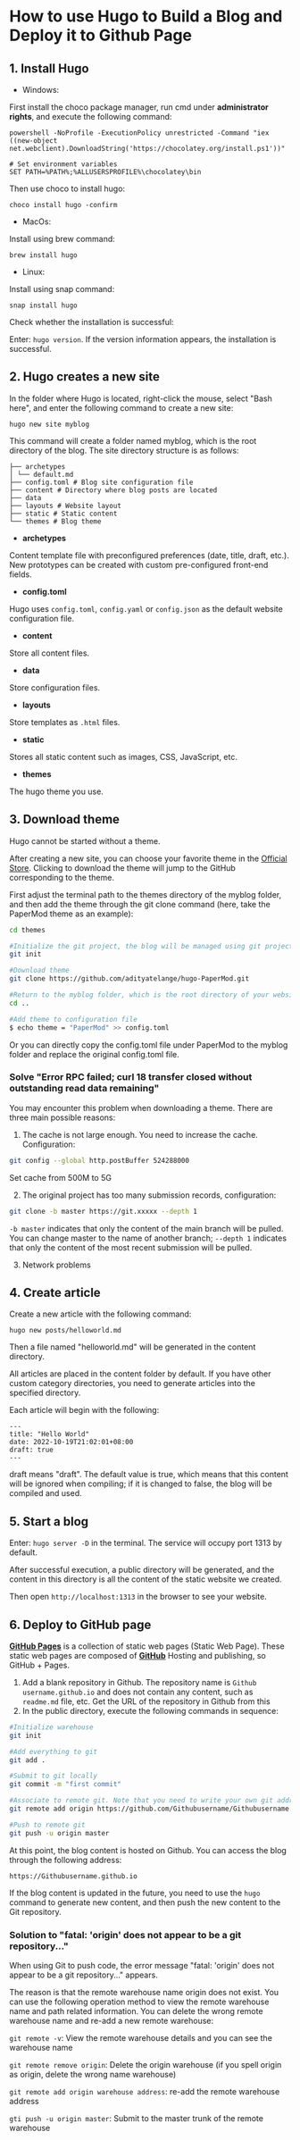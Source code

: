 # How to use Hugo to Build a Blog and Deploy it to Github Page




## 1. Install Hugo

- Windows:

First install the choco package manager, run cmd under **administrator rights**, and execute the following command:

```markup
powershell -NoProfile -ExecutionPolicy unrestricted -Command "iex ((new-object net.webclient).DownloadString('https://chocolatey.org/install.ps1'))"

# Set environment variables
SET PATH=%PATH%;%ALLUSERSPROFILE%\chocolatey\bin
```

Then use choco to install hugo:

`choco install hugo -confirm`

- MacOs:

Install using brew command:

`brew install hugo`

- Linux:

Install using snap command:

`snap install hugo`

Check whether the installation is successful:

Enter: `hugo version`. If the version information appears, the installation is successful.

## 2. Hugo creates a new site

In the folder where Hugo is located, right-click the mouse, select "Bash here", and enter the following command to create a new site:

`hugo new site myblog`

This command will create a folder named myblog, which is the root directory of the blog. The site directory structure is as follows:

```
├── archetypes
│ └── default.md
├── config.toml # Blog site configuration file
├── content # Directory where blog posts are located
├── data
├── layouts # Website layout
├── static # Static content
└── themes # Blog theme
```

- **archetypes**

Content template file with preconfigured preferences (date, title, draft, etc.). New prototypes can be created with custom pre-configured front-end fields.

- **config.toml**

Hugo uses `config.toml`, `config.yaml` or `config.json` as the default website configuration file.

- **content**

Store all content files.

- **data**

Store configuration files.

- **layouts**

Store templates as `.html` files.

- **static**

Stores all static content such as images, CSS, JavaScript, etc.

- **themes**

The hugo theme you use.

## 3. Download theme

Hugo cannot be started without a theme.

After creating a new site, you can choose your favorite theme in the [Official Store](https://themes.gohugo.io/). Clicking to download the theme will jump to the GitHub corresponding to the theme.

First adjust the terminal path to the themes directory of the myblog folder, and then add the theme through the git clone command (here, take the PaperMod theme as an example):

```bash
cd themes

#Initialize the git project, the blog will be managed using git project method
git init 

#Download theme
git clone https://github.com/adityatelange/hugo-PaperMod.git 

#Return to the myblog folder, which is the root directory of your website
cd .. 

#Add theme to configuration file
$ echo theme = "PaperMod" >> config.toml 
```

Or you can directly copy the config.toml file under PaperMod to the myblog folder and replace the original config.toml file.

### Solve "Error RPC failed; curl 18 transfer closed without outstanding read data remaining"

You may encounter this problem when downloading a theme. There are three main possible reasons:

1. The cache is not large enough. You need to increase the cache. Configuration:

```bash
git config --global http.postBuffer 524288000
```

Set cache from 500M to 5G

2. The original project has too many submission records, configuration:

```bash
git clone -b master https://git.xxxxx --depth 1
```

`-b master` indicates that only the content of the main branch will be pulled. You can change master to the name of another branch; `--depth 1` indicates that only the content of the most recent submission will be pulled.

3. Network problems

## 4. Create article

Create a new article with the following command:

`hugo new posts/helloworld.md`

Then a file named "helloworld.md" will be generated in the content directory.

All articles are placed in the content folder by default. If you have other custom category directories, you need to generate articles into the specified directory.

Each article will begin with the following:

```
---
title: "Hello World"
date: 2022-10-19T21:02:01+08:00
draft: true
---
```

draft means "draft". The default value is true, which means that this content will be ignored when compiling; if it is changed to false, the blog will be compiled and used.

## 5. Start a blog

Enter: `hugo server -D` in the terminal. The service will occupy port 1313 by default.

After successful execution, a public directory will be generated, and the content in this directory is all the content of the static website we created.

Then open `http://localhost:1313` in the browser to see your website.

## 6. Deploy to GitHub page

**[GitHub Pages](https://pages.github.com/)** is a collection of static web pages (Static Web Page). These static web pages are composed of **[GitHub](https://github.com/ )** Hosting and publishing, so GitHub + Pages.

1. Add a blank repository in Github. The repository name is `Github username.github.io` and does not contain any content, such as `readme.md` file, etc. Get the URL of the repository in Github from this
2. In the public directory, execute the following commands in sequence:

```bash
#Initialize warehouse
git init

#Add everything to git
git add .

#Submit to git locally
git commit -m "first commit"

#Associate to remote git. Note that you need to write your own git address here.
git remote add origin https://github.com/Githubusername/Githubusername.github.io.git

#Push to remote git
git push -u origin master
```

At this point, the blog content is hosted on Github. You can access the blog through the following address:

`https://Githubusername.github.io`


If the blog content is updated in the future, you need to use the `hugo` command to generate new content, and then push the new content to the Git repository.

### Solution to "fatal: 'origin' does not appear to be a git repository..." 

When using Git to push code, the error message "fatal: 'origin' does not appear to be a git repository..." appears.

The reason is that the remote warehouse name origin does not exist. You can use the following operation method to view the remote warehouse name and path related information. You can delete the wrong remote warehouse name and re-add a new remote warehouse:

`git remote -v`: View the remote warehouse details and you can see the warehouse name

`git remote remove origin`: Delete the origin warehouse (if you spell origin as origin, delete the wrong name warehouse)

`git remote add origin warehouse address`: re-add the remote warehouse address

`gti push -u origin master`: Submit to the master trunk of the remote warehouse
